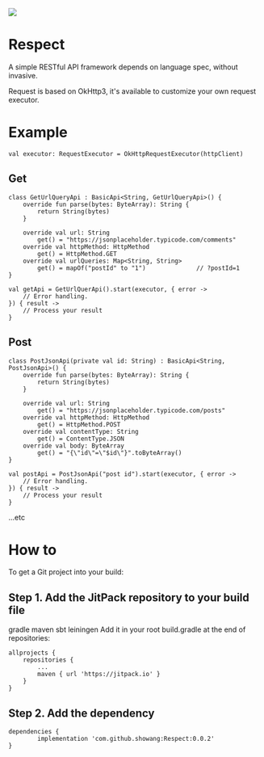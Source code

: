 [![](https://jitpack.io/v/showang/Respect.svg)](https://jitpack.io/#showang/Respect)

# Respect
A simple RESTful API framework depends on language spec, without invasive.  
  
Request is based on OkHttp3, it's available to customize your own request executor.

# Example
   
```val executor: RequestExecutor = OkHttpRequestExecutor(httpClient)```

## Get
```
class GetUrlQueryApi : BasicApi<String, GetUrlQueryApi>() {
    override fun parse(bytes: ByteArray): String {
        return String(bytes)
    }

    override val url: String
        get() = "https://jsonplaceholder.typicode.com/comments"
    override val httpMethod: HttpMethod
        get() = HttpMethod.GET
    override val urlQueries: Map<String, String>
        get() = mapOf("postId" to "1")              // ?postId=1              
}

val getApi = GetUrlQuerApi().start(executor, { error ->
	// Error handling.
}) { result ->
	// Process your result
}
```
## Post
```
class PostJsonApi(private val id: String) : BasicApi<String, PostJsonApi>() {
    override fun parse(bytes: ByteArray): String {
        return String(bytes)
    }

    override val url: String
        get() = "https://jsonplaceholder.typicode.com/posts"
    override val httpMethod: HttpMethod
        get() = HttpMethod.POST
    override val contentType: String
        get() = ContentType.JSON
    override val body: ByteArray
        get() = "{\"id\"=\"$id\"}".toByteArray()
}

val postApi = PostJsonApi("post id").start(executor, { error ->
	// Error handling.
}) { result ->
	// Process your result
}
```
...etc

# How to
To get a Git project into your build:

## Step 1. Add the JitPack repository to your build file

gradle
maven
sbt
leiningen
Add it in your root build.gradle at the end of repositories:

	allprojects {
		repositories {
			...
			maven { url 'https://jitpack.io' }
		}
	}
## Step 2. Add the dependency

	dependencies {
	        implementation 'com.github.showang:Respect:0.0.2'
	}
